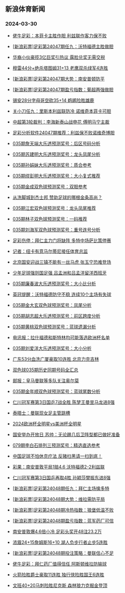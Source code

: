 ## 新浪体育新闻 
### 2024-03-30

+ [佬牛足彩：本菲卡主胜作胆 利兹联作客力保不败](https://sports.sina.com.cn/l/2024-03-29/doc-inapyawu2611060.shtml)

+ [[新浪彩票]足彩第24047期任九：沃特福德主胜做胆](https://sports.sina.com.cn/l/2024-03-29/doc-inapxshx3818538.shtml)

+ [华裔小伙豪揽3亿巨奖引热议 露脸兑奖无需交税](https://sports.sina.com.cn/l/2024-03-29/doc-inapxsia4938373.shtml)

+ [穆雷44分+绝杀塔图姆31+13 老鹰双杀绿军4连胜](https://sports.sina.com.cn/basketball/nba/2024-03-29/doc-inapyawu2604896.shtml)

+ [[新浪彩票]足彩第24047期大势：南安普顿防平](https://sports.sina.com.cn/l/2024-03-29/doc-inapxsia4938771.shtml)

+ [[新浪彩票]足彩第24047期盈亏指数：葡超两强做胆](https://sports.sina.com.cn/l/2024-03-29/doc-inapxsia4939438.shtml)

+ [锡安28分字母哥空砍35+14 鹈鹕险胜雄鹿](https://sports.sina.com.cn/basketball/nba/2024-03-29/doc-inapyawu2613857.shtml)

+ [关小刀任九：里斯本利兹联防冷 诺维奇本菲卡可胆](https://sports.sina.com.cn/l/2024-03-29/doc-inapypnq2439578.shtml)

+ [中超第3轮裁判：李海新泰山战申花 傅明马宁主裁](https://sports.sina.com.cn/china/2024-03-29/doc-inapyawu2611380.shtml)

+ [足彩分析软件24047期推荐：利兹保不败诺维奇博胆](https://sports.sina.com.cn/l/2024-03-29/doc-inapxsie1716336.shtml)

+ [035期詹天端大乐透预测奖号：后区号码分析](https://sports.sina.com.cn/l/2024-03-29/doc-inapyawu2614308.shtml)

+ [035期苏建明大乐透预测奖号：龙头凤尾分析](https://sports.sina.com.cn/l/2024-03-29/doc-inapyawy1511485.shtml)

+ [035期孙娟妹大乐透预测奖号：质合参考](https://sports.sina.com.cn/l/2024-03-29/doc-inapyawu2616131.shtml)

+ [035期缪彭明大乐透预测奖号：大小复式推荐](https://sports.sina.com.cn/l/2024-03-29/doc-inapyawt3617701.shtml)

+ [035期金成双色球预测奖号：双胆参考](https://sports.sina.com.cn/l/2024-03-29/doc-inapyawy1506534.shtml)

+ [从洗脚城到杰士邦 赞助足球的哪根金条高尚？](https://sports.sina.com.cn/china/2024-03-29/doc-inapxshy2814015.shtml)

+ [035期江宏双色球预测奖号：龙头凤尾推荐](https://sports.sina.com.cn/l/2024-03-29/doc-inapyawy1506786.shtml)

+ [035期林子双色球预测奖号：一码推荐](https://sports.sina.com.cn/l/2024-03-29/doc-inapyaww4728807.shtml)

+ [035期刘海军双色球预测奖号：重号连号分析](https://sports.sina.com.cn/l/2024-03-29/doc-inapyawt3610531.shtml)

+ [足彩伤停：拜仁主力门将缺阵 多特中场萨比策停赛](https://sports.sina.com.cn/l/2024-03-29/doc-inapypns4567929.shtml)

+ [记者：纽卡有意马尔蒂尼接任体育总监](https://sports.sina.com.cn/g/2024-03-29/doc-inapwzmk5261422.shtml)

+ [北京国安迎战三镇不能有一丝马虎 张玉宁恐难登场](https://sports.sina.com.cn/china/2024-03-29/doc-inapytuu0454779.shtml)

+ [少年足球强则国足强 吕孟洲和吕孟洋留洋西班牙](https://sports.sina.com.cn/g/pl/2024-03-29/doc-inapyyak2280254.shtml)

+ [035期廉春波大乐透预测奖号：大小比分析](https://sports.sina.com.cn/l/2024-03-29/doc-inapyawy1511682.shtml)

+ [英冠提醒：沃特福德防守不稳 连续10个主场有失球](https://sports.sina.com.cn/l/2024-03-29/doc-inapxwra1619227.shtml)

+ [035期金大玄双色球预测奖号：凤尾分析](https://sports.sina.com.cn/l/2024-03-29/doc-inapyawu2609460.shtml)

+ [035期胡志超大乐透预测奖号：前区跨度分析](https://sports.sina.com.cn/l/2024-03-29/doc-inapyawy1511070.shtml)

+ [035期黄桃双色球预测奖号：蓝球遗漏分析](https://sports.sina.com.cn/l/2024-03-29/doc-inapyawy1507893.shtml)

+ [电讯报：拉什福德和斯特林均可能落选欧洲杯名单](https://sports.sina.com.cn/g/2024-03-29/doc-inapwzmf4161008.shtml)

+ [035期刘爱洋大乐透预测奖号：大小分析](https://sports.sina.com.cn/l/2024-03-29/doc-inapyawy1510215.shtml)

+ [广东53分血洗广厦豪取10连胜 北京力克吉林](https://sports.sina.com.cn/basketball/cba/2024-03-29/doc-inapzekk4278473.shtml)

+ [双色球035期历史同期号码全汇总](https://sports.sina.com.cn/l/2024-03-29/doc-inapyawy1519465.shtml)

+ [邮报：皇马曼联等多队关注奥尔莫](https://sports.sina.com.cn/g/2024-03-29/doc-inapwzmf4161149.shtml)

+ [035期金年顺双色球预测奖号：蓝球尾数分析](https://sports.sina.com.cn/l/2024-03-29/doc-inapyaww4729687.shtml)

+ [仁川冠军赛第3日国乒7战全胜 陈梦王曼昱马龙进8强](https://sports.sina.com.cn/others/pingpang/2024-03-29/doc-inapzekn1063866.shtml)

+ [泰晤士：曼联现女足主管跳槽](https://sports.sina.com.cn/g/2024-03-29/doc-inapwzmh3160515.shtml)

+ [2024欧洲杯全明星vs美洲杯全明星](https://sports.sina.com.cn/g/2024-03-28/doc-inapwzmf4158687.shtml)

+ [国安举办开放日 苏帅：无论踢几后卫阵型都已做好准备](https://sports.sina.com.cn/china/2024-03-29/doc-inapxwra1624824.shtml)

+ [079期李白石排列三预测奖号：精选直选参考](https://sports.sina.com.cn/l/2024-03-29/doc-inapyaww4746982.shtml)

+ [中国足球不怕休克疗法 反赌扫黑请一扫到底！](https://sports.sina.com.cn/china/2024-03-29/doc-inapyawu2609429.shtml)

+ [彩果：南安普敦平局1赔4.6 沃特福德2-2利兹联](https://sports.sina.com.cn/l/2024-03-30/doc-inapzzpw1706090.shtml)

+ [仁川冠军赛第3日国乒再取4胜 孙颖莎樊振东进8强](https://sports.sina.com.cn/others/pingpang/2024-03-29/doc-inapypnw0551391.shtml)

+ [[新浪彩票]足彩第24048期任九：拜仁主场擒多特](https://sports.sina.com.cn/l/2024-03-30/doc-inapzzqa0612349.shtml)

+ [[新浪彩票]足彩第24048期大势：维拉需防平局](https://sports.sina.com.cn/l/2024-03-30/doc-inapzzqa0612169.shtml)

+ [[新浪彩票]足彩第24048期冷热指数：狼堡低温不败](https://sports.sina.com.cn/l/2024-03-30/doc-inapzzqa0612468.shtml)

+ [[新浪彩票]足彩第24048期盈亏指数：蓝军药厂可信](https://sports.sina.com.cn/l/2024-03-30/doc-inapzzpw1707524.shtml)

+ [南安普敦爆4.6倍小冷 足彩头奖开48注23.2万](https://sports.sina.com.cn/l/2024-03-30/doc-inapzzpw1706090.shtml)

+ [浓眉24+15詹姆斯16+10 湖人负步行者止步5连胜](https://sports.sina.com.cn/basketball/nba/2024-03-30/doc-inaqafvw3719481.shtml)

+ [[新浪彩票]足彩第24048期投注策略：曼联信心不足](https://sports.sina.com.cn/l/2024-03-30/doc-inapzzpy3836635.shtml)

+ [佬牛足彩：拜仁药厂值得信任 阿斯顿维拉防输球](https://sports.sina.com.cn/l/2024-03-30/doc-inaqafvy0510665.shtml)

+ [火箭险胜爵士豪取11连胜 独行侠险胜国王6连胜](https://sports.sina.com.cn/basketball/nba/2024-03-30/doc-inaqancw0395221.shtml)

+ [文班40+20马刺险胜尼克斯 森林狼力克掘金登顶](https://sports.sina.com.cn/basketball/nba/2024-03-30/doc-inaqancu3611575.shtml)

